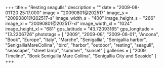 +++
title = "Resting seagulls"
description = ""
date = "2009-08-01T20:25:17.000"
image = "20090801@202517"
image_s = "20090801@202517-s"
image_width_s = "400"
image_height_s = "266"
image_xl = "20090801@202517-xl"
image_width_xl = "1024"
image_height_xl = "681"
gps_latitude = "43.72093165"
gps_longitude = "13.2206726"
phototags = [ "2009", "2009-08", "2009-08-01", "Ancona", "Book", "Europe", "Italy", "Marche", "Senigallia", "Senigallia harbor", "SenigalliaMareCollina", "bird", "harbor", "outdoor", "resting", "seagull", "seascape", "street lamp", "summer", "sunset" ]
galleries = [ "2009 Timeline", "Book Senigallia Mare Collina", "Senigallia City and Seaside" ]
+++
